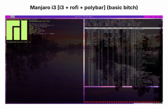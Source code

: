 <div align="center">

### Manjaro i3 [i3 + rofi + polybar] (basic bitch)

![Desktop](2020-08-02-121851_1920x1080_scrot.png)

</div>
